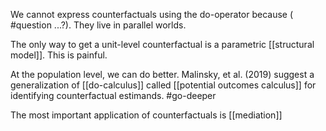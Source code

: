 We cannot express counterfactuals using the do-operator because ( #question ...?). They live in parallel worlds.

The only way to get a unit-level counterfactual is a parametric [[structural model]]. This is painful.

At the population level, we can do better. Malinsky, et al. (2019) suggest a generalization of [[do-calculus]] called [[potential outcomes  calculus]] for identifying counterfactual estimands.
#go-deeper 

The most important application of counterfactuals is [[mediation]]